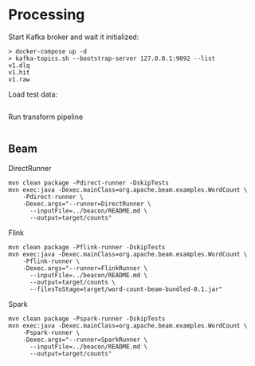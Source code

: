 # Processing

Start Kafka broker and wait it initialized:
```
> docker-compose up -d
> kafka-topics.sh --bootstrap-server 127.0.0.1:9092 --list
v1.dlq
v1.hit
v1.raw
```

Load test data:
```
```

Run transform pipeline
```
```

## Beam

DirectRunner
```
mvn clean package -Pdirect-runner -DskipTests
mvn exec:java -Dexec.mainClass=org.apache.beam.examples.WordCount \
    -Pdirect-runner \
    -Dexec.args="--runner=DirectRunner \
      --inputFile=../beacon/README.md \
      --output=target/counts"
```

Flink
```
mvn clean package -Pflink-runner -DskipTests
mvn exec:java -Dexec.mainClass=org.apache.beam.examples.WordCount \
    -Pflink-runner \
    -Dexec.args="--runner=FlinkRunner \
      --inputFile=../beacon/README.md \
      --output=target/counts \
      --filesToStage=target/word-count-beam-bundled-0.1.jar"

```


Spark
```
mvn clean package -Pspark-runner -DskipTests
mvn exec:java -Dexec.mainClass=org.apache.beam.examples.WordCount \
    -Pspark-runner \
    -Dexec.args="--runner=SparkRunner \
      --inputFile=../beacon/README.md \
      --output=target/counts"
```
